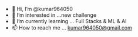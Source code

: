 - 👋 Hi, I’m @kumar964050
- 👀 I’m interested in ...new challenge
- 🌱 I’m currently learning ... Full Stacks & ML & AI
- 📫 How to reach me ... kumar964050@gmail.com
